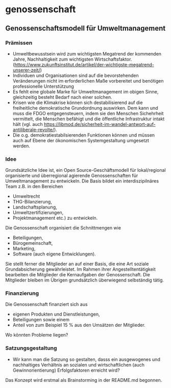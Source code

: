 # genossenschaft
## Genossenschaftsmodell für Umweltmanagement

### Prämissen
* Umweltbewusstsein wird zum wichtigsten Megatrend der kommenden Jahre, Nachhaltigkeit zum wichtigsten Wirtschaftsfaktor.(https://www.zukunftsinstitut.de/artikel/der-wichtigste-megatrend-unserer-zeit/)
* Individuen und Organisationen sind auf die bevorstehenden Veränderungen nicht im erforderlichen Maße vorbereitet und benötigen professionelle Unterstützung
* Es fehlt eine globale Marke für Umweltmanagement im obigen Sinne, gleichzeitig besteht Bedarf nach einer solchen.
* Krisen wie die Klimakrise können sich destabilisierend auf die freiheitliche demokratische Grundordnung auswirken. Dem kann und muss die FDGO entgegensteuern, indem sie den Menschen Sichehrheit vermittelt, die Menschen befähigt und die öffentliche Infrastruktur intakt hält (vgl. auch https://libmod.de/sicherheit-im-wandel-antwort-auf-antiliberale-revolte/). 
* Die o.g. demokratiestabilsierenden Funktionen können und müssen auch auf Ebene der ökonomischen Systemgestaltung umgesetzt werden.

### Idee

Grundsätzliche Idee ist, ein Open Source-Geschäftsmodell für lokal/regional organisierte und überregional agierende Genossenschaften für Umweltmanagement zu entwickeln. Die Basis bildet ein interdiszipilnäres Team z.B. in den Bereichen

* Umweltrecht
* THG-Bilanzierung,
* Landschaftsplanung,
* Umweltzertifizierungen,
* Projektmanagement etc.)
zu entwickeln.

Die Genossenschaft organisiert die Schnittmengen wie

* Beteiligungen,
* Bürogemeinschaft,
* Marketing,
* Software (auch eigene Entwicklungen).

Sie stellt ferner die Mitglieder an auf einer Basis, die eine Art soziale Grundabsicherung gewährleistet. Im Rahmen ihrer Angestelltentätigkeit bearbeiten die Mitglieder die Kernaufgaben der Genossenschaft. Die Mitglieder bleiben im Übrigen grundsätzlich überwiegend selbständig tätig.

### Finanzierung
Die Genossenschaft finanziert sich aus

* eigenen Produkten und Dienstleistungen,
* Beteiligungen sowie einem
* Anteil von zum Beispiel 15 % aus den Umsätzen der Mitglieder.

Wo könnten Probleme liegen?

### Satzungsgestaltung
* Wir kann man die Satzung so gestalten, dasss ein ausgewogenes und nachhaltiges Verhältnis an sozialen und wirtschaftlichen (auch  Gewinnorientierung) Erfolgsfaktoren erreicht wird?

Das Konzept wird erstmal als Brainstorming in der README.md begonnen.
